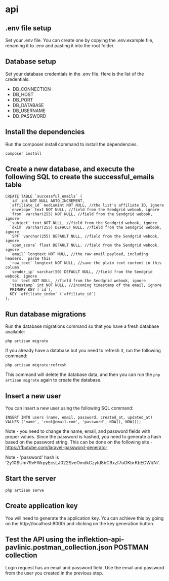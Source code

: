# api

## .env file setup
Set your .env file. You can create one by copying the .env.example file, renaming it to .env and pasting it into the root folder.

## Database setup
Set your database credentials in the .env file. Here is the list of the credentials:
- DB_CONNECTION
- DB_HOST
- DB_PORT
- DB_DATABASE
- DB_USERNAME
- DB_PASSWORD

## Install the dependencies
Run the composer install command to install the dependencies.
```
composer install
```
## Create a new database, and execute the following SQL to create the successful_emails table
```
CREATE TABLE `successful_emails` (
  `id` int NOT NULL AUTO_INCREMENT,
  `affiliate_id` mediumint NOT NULL, //the list's affiliate ID, ignore
  `envelope` text NOT NULL, //field from the Sendgrid webook, ignore
  `from` varchar(255) NOT NULL, //field from the Sendgrid webook, ignore
  `subject` text NOT NULL, //field from the Sendgrid webook, ignore
  `dkim` varchar(255) DEFAULT NULL, //field from the Sendgrid webook, ignore
  `SPF` varchar(255) DEFAULT NULL, //field from the Sendgrid webook, ignore
  `spam_score` float DEFAULT NULL, //field from the Sendgrid webook, ignore
  `email` longtext NOT NULL, //the raw email payload, including headers.  parse this
  `raw_text` longtext NOT NULL, //save the plain text content in this column
  `sender_ip` varchar(50) DEFAULT NULL, //field from the Sendgrid webook, ignore
  `to` text NOT NULL, //field from the Sendgrid webook, ignore
  `timestamp` int NOT NULL, //incoming timestamp of the email, ignore
  PRIMARY KEY (`id`),
  KEY `affiliate_index` (`affiliate_id`)
);

```

## Run database migrations
Run the database migrations command so that you have a fresh database available:
```
php artisan migrate
```

If you already have a database but you need to refresh it, run the following command:
```
php artisan migrate:refresh
```
This command will delete the database data, and then you can run the ```php artisan migrate``` again to create the database.

## Insert a new user
You can insert a new user using the following SQL command:
```
INSERT INTO users (name, email, password, created_at, updated_at) 
VALUES ('name', 'root@email.com', 'password', NOW(), NOW());
```
Note - you need to change the name, email, and password fields with proper values. Since the password is hashed, you need to generate a hash based on the password string. This can be done on the following site - https://fbutube.com/laravel-password-generator

Note - 'password' hash is '$2y$10$Um79vFWrpyEcsLJ022SveOmdkCzyId8bC9xzf7uOKbrKbECWi/Ni'.

## Start the server
```
php artisan serve
```

## Create application key
You will need to generate the application key. You can achieve this by going on the http://localhost:8000/ and clicking on the key generation button.

## Test the API using the inflektion-api-pavlinic.postman_collection.json POSTMAN collection
Login request has an email and password field. Use the email and password from the user you created in the previous step.
